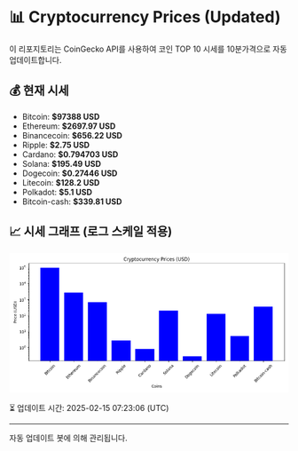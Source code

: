
# 📊 Cryptocurrency Prices (Updated)

이 리포지토리는 CoinGecko API를 사용하여 코인 TOP 10 시세를 10분가격으로 자동 업데이트합니다.

## 💰 현재 시세
- Bitcoin: **$97388 USD**
- Ethereum: **$2697.97 USD**
- Binancecoin: **$656.22 USD**
- Ripple: **$2.75 USD**
- Cardano: **$0.794703 USD**
- Solana: **$195.49 USD**
- Dogecoin: **$0.27446 USD**
- Litecoin: **$128.2 USD**
- Polkadot: **$5.1 USD**
- Bitcoin-cash: **$339.81 USD**

## 📈 시세 그래프 (로그 스케일 적용)
![Crypto Prices](crypto_prices.png)

⏳ 업데이트 시간: 2025-02-15 07:23:06 (UTC)

---
자동 업데이트 봇에 의해 관리됩니다.
